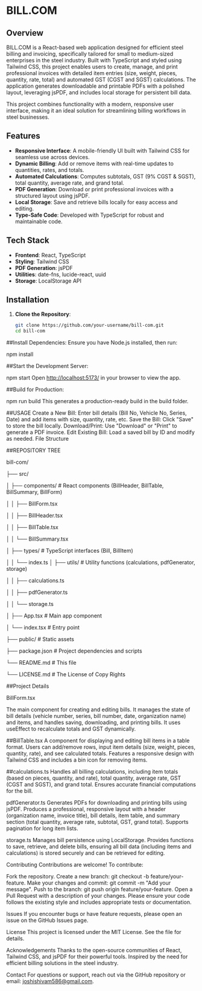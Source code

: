 # BILL.COM

## Overview

BILL.COM is a React-based web application designed for efficient steel billing and invoicing, specifically tailored for small to medium-sized enterprises in the steel industry. Built with TypeScript and styled using Tailwind CSS, this project enables users to create, manage, and print professional invoices with detailed item entries (size, weight, pieces, quantity, rate, total) and automated GST (CGST and SGST) calculations. The application generates downloadable and printable PDFs with a polished layout, leveraging jsPDF, and includes local storage for persistent bill data.

This project combines functionality with a modern, responsive user interface, making it an ideal solution for streamlining billing workflows in steel businesses.

## Features

- **Responsive Interface**: A mobile-friendly UI built with Tailwind CSS for seamless use across devices.
- **Dynamic Billing**: Add or remove items with real-time updates to quantities, rates, and totals.
- **Automated Calculations**: Computes subtotals, GST (9% CGST & SGST), total quantity, average rate, and grand total.
- **PDF Generation**: Download or print professional invoices with a structured layout using jsPDF.
- **Local Storage**: Save and retrieve bills locally for easy access and editing.
- **Type-Safe Code**: Developed with TypeScript for robust and maintainable code.

## Tech Stack

- **Frontend**: React, TypeScript
- **Styling**: Tailwind CSS
- **PDF Generation**: jsPDF
- **Utilities**: date-fns, lucide-react, uuid
- **Storage**: LocalStorage API

## Installation

1. **Clone the Repository**:
   ```bash
   git clone https://github.com/your-username/bill-com.git
   cd bill-com

##Install Dependencies: Ensure you have Node.js installed, then run:

npm install


##Start the Development Server:

npm start
Open [http://localhost:5173/](http://localhost:5173/) in your browser to view the app.


##Build for Production:

npm run build
This generates a production-ready build in the build folder.


##USAGE
Create a New Bill: Enter bill details (Bill No, Vehicle No, Series, Date) and add items with size, quantity, rate, etc.
Save the Bill: Click "Save" to store the bill locally.
Download/Print: Use "Download" or "Print" to generate a PDF invoice.
Edit Existing Bill: Load a saved bill by ID and modify as needed.
File Structure


##REPOSITORY TREE

bill-com/

├── src/

│   ├── components/         # React components (BillHeader, BillTable, BillSummary, BillForm)

│   │   ├── BillForm.tsx

│   │   ├── BillHeader.tsx

│   │   ├── BillTable.tsx

│   │   └── BillSummary.tsx

│   ├── types/             # TypeScript interfaces (Bill, BillItem)

│   │   └── index.ts
│   ├── utils/             # Utility functions (calculations, pdfGenerator, storage)

│   │   ├── calculations.ts

│   │   ├── pdfGenerator.ts

│   │   └── storage.ts

│   ├── App.tsx            # Main app component

│   └── index.tsx          # Entry point

├── public/                # Static assets

├── package.json           # Project dependencies and scripts

└── README.md              # This file

└── LICENSE.md             # The License of Copy Rights

##Project Details

BillForm.tsx


The main component for creating and editing bills. It manages the state of bill details (vehicle number, series, bill number, date, organization name) and items, and handles saving, downloading, and printing bills. It uses useEffect to recalculate totals and GST dynamically.

##BillTable.tsx
A component for displaying and editing bill items in a table format. Users can add/remove rows, input item details (size, weight, pieces, quantity, rate), and see calculated totals. Features a responsive design with Tailwind CSS and includes a bin icon for removing items.

##calculations.ts
Handles all billing calculations, including item totals (based on pieces, quantity, and rate), total quantity, average rate, GST (CGST and SGST), and grand total. Ensures accurate financial computations for the bill.

pdfGenerator.ts
Generates PDFs for downloading and printing bills using jsPDF. Produces a professional, responsive layout with a header (organization name, invoice title), bill details, item table, and summary section (total quantity, average rate, subtotal, GST, grand total). Supports pagination for long item lists.

storage.ts
Manages bill persistence using LocalStorage. Provides functions to save, retrieve, and delete bills, ensuring all bill data (including items and calculations) is stored securely and can be retrieved for editing.

Contributing
Contributions are welcome! To contribute:

Fork the repository.
Create a new branch: git checkout -b feature/your-feature.
Make your changes and commit: git commit -m "Add your message".
Push to the branch: git push origin feature/your-feature.
Open a Pull Request with a description of your changes.
Please ensure your code follows the existing style and includes appropriate tests or documentation.

Issues
If you encounter bugs or have feature requests, please open an issue on the GitHub Issues page.

License
This project is licensed under the MIT License. See the  file for details.

Acknowledgements
Thanks to the open-source communities of React, Tailwind CSS, and jsPDF for their powerful tools.
Inspired by the need for efficient billing solutions in the steel industry.

Contact
For questions or support, reach out via the GitHub repository or email: joshishivam586@gmail.com.





